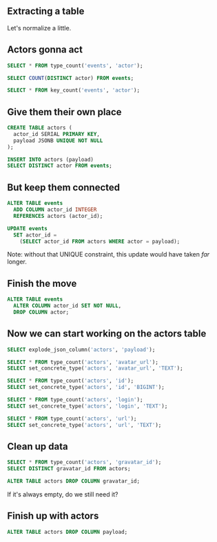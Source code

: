 ## Extracting a table

Let's normalize a little.


## Actors gonna act

```sql
SELECT * FROM type_count('events', 'actor');

SELECT COUNT(DISTINCT actor) FROM events;

SELECT * FROM key_count('events', 'actor');
```


## Give them their own place

```sql
CREATE TABLE actors (
  actor_id SERIAL PRIMARY KEY,
  payload JSONB UNIQUE NOT NULL
);

INSERT INTO actors (payload)
SELECT DISTINCT actor FROM events;
```


## But keep them connected

```sql
ALTER TABLE events
  ADD COLUMN actor_id INTEGER
  REFERENCES actors (actor_id);

UPDATE events
  SET actor_id =
    (SELECT actor_id FROM actors WHERE actor = payload);
```

Note: without that UNIQUE constraint, this update would have taken _far_
longer.


## Finish the move

```sql
ALTER TABLE events
  ALTER COLUMN actor_id SET NOT NULL,
  DROP COLUMN actor;
```


## Now we can start working on the actors table

```sql
SELECT explode_json_column('actors', 'payload');

SELECT * FROM type_count('actors', 'avatar_url');
SELECT set_concrete_type('actors', 'avatar_url', 'TEXT');

SELECT * FROM type_count('actors', 'id');
SELECT set_concrete_type('actors', 'id', 'BIGINT');
```


```sql
SELECT * FROM type_count('actors', 'login');
SELECT set_concrete_type('actors', 'login', 'TEXT');

SELECT * FROM type_count('actors', 'url');
SELECT set_concrete_type('actors', 'url', 'TEXT');
```


## Clean up data

```sql
SELECT * FROM type_count('actors', 'gravatar_id');
SELECT DISTINCT gravatar_id FROM actors;

ALTER TABLE actors DROP COLUMN gravatar_id;
```

If it's always empty, do we still need it?


## Finish up with actors

```sql
ALTER TABLE actors DROP COLUMN payload;
```
